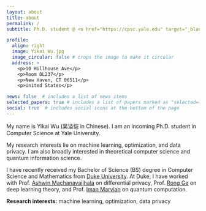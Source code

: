 ```yaml
---
layout: about
title: about
permalink: /
subtitle: Ph.D. student @ <a href="https://cpsc.yale.edu" target="_blank">Department of Computer Science</a>, <a href="https://www.yale.edu" target="_blank">Yale University</a> 

profile:
  align: right
  image: Yikai_Wu.jpg
  image_circular: false # crops the image to make it circular
  address: >
    <p>10 Hillhouse Ave</p>
    <p>Room DL237</p>
    <p>New Haven, CT 06511</p>
    <p>United States</p>

news: false  # includes a list of news items
selected_papers: true # includes a list of papers marked as "selected={true}"
social: true  # includes social icons at the bottom of the page
---
```


My name is Yikai Wu <a href="https://www.name-coach.com/yikai-wu" target="_blank" title="NameCoach"><i class="fas fa-volume-up"></i></a> (吴溢恺 in Chinese). I am an incoming Ph.D. student in Computer Science at Yale University.

My research interests lie on machine learning, optimization, and data privacy. I am also broadly interested in theoretical computer science and quantum information science.

I have recently received my Bachelor of Science (BS) degree in Computer Science and Mathematics from <a href="https://www.duke.edu" target="_blank">Duke University</a>. At Duke, I have worked with Prof. <a href="https://users.cs.duke.edu/~ashwin/" target="_blank">Ashwin Machanavajjhala</a> on differential privacy, Prof. <a href="https://users.cs.duke.edu/~rongge/" target="_blank">Rong Ge</a> on deep learning theory, and Prof. <a href="https://sites.duke.edu/marvian/" target="_blank">Iman Marvian</a> on quantum computation.

**Research interests:** machine learning, optimization, data privacy
